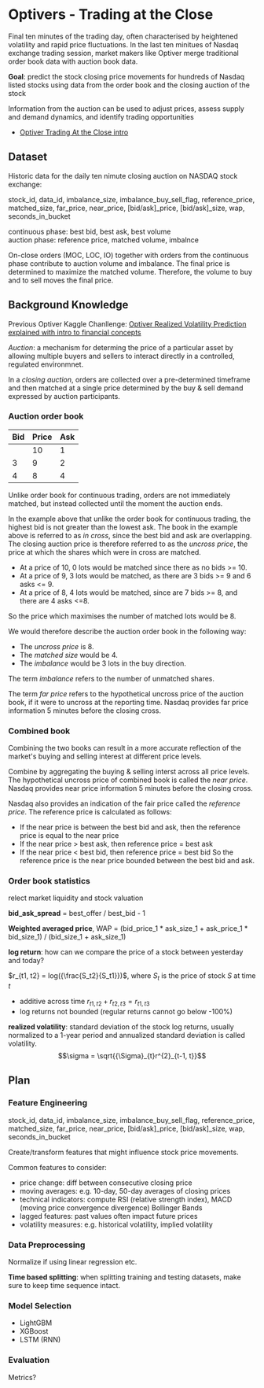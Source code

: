 # Optivers - Trading at the Close

Final ten minutes of the trading day, often characterised by heightened volatility and rapid price fluctuations.
In the last ten minitues of Nasdaq exchange trading session, market makers like Optiver merge traditional order book data with auction book data.

**Goal**:
predict the stock closing price movements for hundreds of Nasdaq listed stocks
using data from the order book and the closing auction of the stock

Information from the auction can be used to adjust prices, assess supply and demand dynamics, and identify trading opportunities

- [Optiver Trading At the Close intro](https://www.kaggle.com/code/tomforbes/optiver-trading-at-the-close-introduction)

## Dataset

Historic data for the daily ten nimute closing auction on NASDAQ stock exchange:

stock_id, data_id, imbalance_size, imbalance_buy_sell_flag, reference_price, matched_size, far_price, near_price, [bid/ask]_price, [bid/ask]_size, wap, seconds_in_bucket

continuous phase: best bid, best ask, best volume\
auction phase: reference price, matched volume, imbalnce

On-close orders (MOC, LOC, IO) together with orders from the continuous phase contribute to auction volume and imbalance.
The final price is determined to maximize the matched volume. Therefore, the volume to buy and to sell moves the final price.

## Background Knowledge

Previous Optiver Kaggle Chanllenge: [Optiver Realized Volatility Prediction explained with intro to financial concepts](https://www.kaggle.com/code/jiashenliu/introduction-to-financial-concepts-and-data)

*Auction*: a mechanism for determing the price of a particular asset by allowing multiple buyers and sellers to interact directly in a controlled, regulated environmnet.

In a *closing auction*, orders are collected over a pre-determined timeframe and then matched at a single price determined by the buy & sell demand expressed by auction participants.

### Auction order book

| Bid | Price | Ask |
| --- | ----- | --- |
|     | 10    | 1   |
| 3   | 9     | 2   |
| 4   | 8     | 4   |

Unlike order book for continuous trading, orders are not immediately matched, but instead collected until the moment the auction ends.

In the example above that unlike the order book for continuous trading, the highest bid is not greater than the lowest ask. The book in the example above is referred to as *in cross*, since the best bid and ask are overlapping. The closing auction price is therefore referred to as the *uncross price*, the price at which the shares which were in cross are matched.

- At a price of 10, 0 lots would be matched since there as no bids >= 10.
- At a price of 9, 3 lots would be matched, as there are 3 bids >= 9 and 6 asks <= 9.
- At a price of 8, 4 lots would be matched, since are 7 bids >= 8, and there are 4 asks <=8.

So the price which maximises the number of matched lots would be 8.

We would therefore describe the auction order book in the following way:

- The *uncross price* is 8.
- The *matched size* would be 4.
- The *imbalance* would be 3 lots in the buy direction.

The term *imbalance* refers to the number of unmatched shares.

The term *far price* refers to the hypothetical uncross price of the auction book, if it were to uncross at the reporting time.
Nasdaq provides far price information 5 minutes before the closing cross.

### Combined book

Combining the two books can result in a more accurate reflection of the market's buying and selling interest at different price levels.

Combine by aggregating the buying & selling interst across all price levels. The hypothetical uncross price of combined book is called the *near price*. Nasdaq provides near price information 5 minutes before the closing cross.

Nasdaq also provides an indication of the fair price called the *reference price*. The reference price is calculated as follows:

- If the near price is between the best bid and ask, then the reference price is equal to the near price
- If the near price > best ask, then reference price = best ask
- If the near price < best bid, then reference price = best bid So the reference price is the near price bounded between the best bid and ask.

### Order book statistics

relect market liquidity and stock valuation

**bid_ask_spread** = best_offer / best_bid - 1

**Weighted averaged price**, WAP = (bid_price_1 * ask_size_1 + ask_price_1 * bid_size_1) / (bid_size_1 + ask_size_1)

**log return**: how can we compare the price of a stock between yesterday and today?

$r_{t1, t2} = log({\frac{S_t2}{S_t1}})$, where $S_t$ is the price of stock $S$ at time $t$

- additive across time $r_{t1, t2} + r_{t2, t3} = r_{t1, t3}$
- log returns not bounded (regular returns cannot go below -100%)

**realized volatility**: standard deviation of the stock log returns, usually normalized to a 1-year period and annualized standard deviation is called volatility.
$$\sigma = \sqrt{{\Sigma}_{t}r^{2}_{t-1, t}}$$

## Plan

### Feature Engineering

stock_id, data_id, imbalance_size, imbalance_buy_sell_flag, reference_price, matched_size, far_price, near_price, [bid/ask]_price, [bid/ask]_size, wap, seconds_in_bucket

Create/transform features that might influence stock price movements.

Common features to consider:

- price change: diff between consecutive closing price
- moving averages: e.g. 10-day, 50-day averages of closing prices
- technical indicators: compute RSI (relative strength index), MACD (moving price convergence divergence) Bollinger Bands
- lagged features: past values often impact future prices
- volatility measures: e.g. historical volatility, implied volatility

### Data Preprocessing

Normalize if using linear regression etc.

**Time based splitting**:
when splitting training and testing datasets, make sure to keep time sequence intact.

### Model Selection

- LightGBM
- XGBoost
- LSTM (RNN)

### Evaluation

Metrics?
